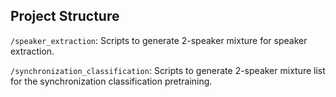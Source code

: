 ## Project Structure


`/speaker_extraction`: Scripts to generate 2-speaker mixture for speaker extraction.

`/synchronization_classification`: Scripts to generate 2-speaker mixture list for the synchronization classification pretraining.